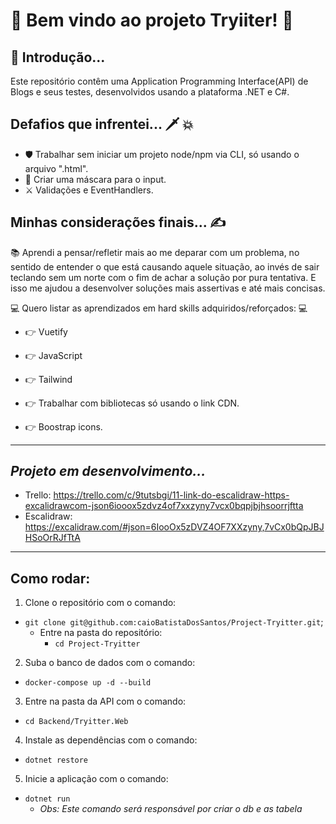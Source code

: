 # 🚀 Bem vindo ao projeto Tryiiter! 🚀

## 🥱 Introdução...

Este repositório contêm uma Application Programming Interface(API) de Blogs e seus testes, desenvolvidos usando a plataforma .NET e C#.

## Defafios que infrentei...  🗡️ 💥 

* 🛡️ Trabalhar sem iniciar um projeto node/npm via CLI, só usando o arquivo ".html".
* 🥊 Criar uma máscara para o input.
* ⚔️ Validações e EventHandlers.

## Minhas considerações finais... ✍️

📚 Aprendi a pensar/refletir mais ao me deparar com um problema, no sentido de entender o que está causando aquele situação, ao invés de sair teclando sem um norte com o fim de achar a solução por pura tentativa. E isso me ajudou a desenvolver soluções mais assertivas e até mais concisas.

💻 Quero listar as aprendizados em hard skills adquiridos/reforçados: 💻

* 👉 Vuetify

* 👉 JavaScript

* 👉 Tailwind

* 👉 Trabalhar com bibliotecas só usando o link CDN.

* 👉 Boostrap icons.

---

## <i>Projeto em desenvolvimento...</i>

  - Trello: https://trello.com/c/9tutsbgi/11-link-do-escalidraw-https-excalidrawcom-json6iooox5zdvz4of7xxzyny7vcx0bqpjbjhsoorrjftta
  - Escalidraw: https://excalidraw.com/#json=6IooOx5zDVZ4OF7XXzyny,7vCx0bQpJBJHSoOrRJfTtA

---

## Como rodar:

1. Clone o repositório com o comando:
  - `git clone git@github.com:caioBatistaDosSantos/Project-Tryitter.git`;
    - Entre na pasta do repositório:
      - `cd Project-Tryitter`
2. Suba o banco de dados com o comando:
  - `docker-compose up -d --build`
3. Entre na pasta da API com o comando:
  - `cd Backend/Tryitter.Web`
4. Instale as dependências com o comando:
  - `dotnet restore`
5. Inicie a aplicação com o comando:
  - `dotnet run`
    - *Obs: Este comando será responsável por criar o db e as tabela*
